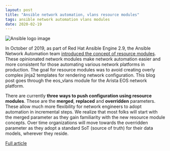 ```yaml
---
layout: post
title: "Ansible network automation, vlans resource modules"
tags: ansible network automation vlans modules
date: 2020-02-19
---
```


![Ansible logo image](https://www.ansible.com/hs-fs/hubfs/Images/blog-social/ansible-blog_network-gray.png?width=1024&name=ansible-blog_network-gray.png)

In October of 2019, as part of Red Hat Ansible Engine 2.9, the Ansible Network Automation team 
[introduced the concept of resource modules](https://www.ansible.com/blog/network-features-coming-soon-in-ansible-engine-2.9). 
These opinionated network modules make network automation easier and more consistent for those 
automating various network platforms in production.  The goal for resource modules was to avoid 
creating overly complex jinja2 templates for rendering network configuration. This blog post goes 
through the eos_vlans module for the Arista EOS network platform.

There are currently **three ways to push configuration using resource modules**.  These are the **merged**, 
**replaced** and **overridden** parameters. These allow much more flexibility for network engineers to adopt 
automation in incremental steps.  We realize that most folks will start with the merged parameter as 
they gain familiarity with the new resource module concepts. Over time organizations will move towards 
the overridden parameter as they adopt a standard SoT (source of truth) for their data models, 
wherever they reside.

[Full article](https://www.ansible.com/blog/deep-dive-on-vlans-resource-modules-for-network-automation)

